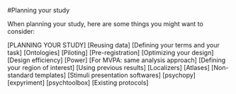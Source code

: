 #Planning your study

When planning your study, here are some things you might want to consider:

[PLANNING YOUR STUDY]
    [Reusing data]
    [Defining your terms and your task]
    [Ontologies]
    [Piloting]
    [Pre-registration]
    [Optimizing your design]
    [Design efficiency]
    [Power]
    [For MVPA: same analysis approach]
    [Defining your region of interest]
    [Using previous results]
    [Localizers]
    [Atlases]
    [Non-standard templates]
    [Stimuli presentation softwares]
        [psychopy]
        [expyriment]
        [psychtoolbox]
    [Existing protocols]
